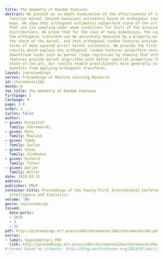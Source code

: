 ```yaml
---
title: The Geometry of Random Features
abstract: We present an in-depth examination of the effectiveness of radial basis
  function kernel (beyond Gaussian) estimators based on orthogonal random feature
  maps. We show that orthogonal estimators outperform state-of-the-art mechanisms
  that use iid sampling under weak conditions for tails of the associated Fourier
  distributions. We prove that for the case of many dimensions, the superiority of
  the orthogonal transform can be accurately measured by a property we define called
  the charm of the kernel, and that orthogonal random features provide optimal (in
  terms of mean squared error) kernel estimators. We provide the first theoretical
  results which explain why orthogonal random features outperform unstructured on
  downstream tasks such as kernel ridge regression by showing that orthogonal random
  features provide kernel algorithms with better spectral properties than the previous
  state-of-the-art. Our results enable practitioners more generally to estimate the
  benefits from applying orthogonal transforms.
layout: inproceedings
series: Proceedings of Machine Learning Research
id: choromanski18a
month: 0
tex_title: The Geometry of Random Features
firstpage: 1
lastpage: 9
page: 1-9
order: 1
cycles: false
author:
- given: Krzysztof
  family: Choromanski
- given: Mark
  family: Rowland
- given: Tamas
  family: Sarlos
- given: Vikas
  family: Sindhwani
- given: Richard
  family: Turner
- given: Adrian
  family: Weller
date: 2018-03-31
address: 
publisher: PMLR
container-title: Proceedings of the Twenty-First International Conference on Artificial
  Intelligence and Statistics
volume: '84'
genre: inproceedings
issued:
  date-parts:
  - 2018
  - 3
  - 31
pdf: http://proceedings.mlr.press/v84/choromanski18a/choromanski18a.pdf
extras:
- label: Supplementary PDF
  link: http://proceedings.mlr.press/v84/choromanski18a/choromanski18a-supp.pdf
# Format based on citeproc: http://blog.martinfenner.org/2013/07/30/citeproc-yaml-for-bibliographies/
---
```


